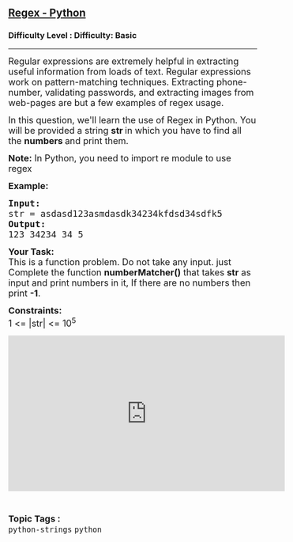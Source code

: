 <h2><a href="https://www.geeksforgeeks.org/problems/regex-python/1?page=2&category=python&sortBy=submissions">Regex - Python</a></h2><h3>Difficulty Level : Difficulty: Basic</h3><hr><div class="problems_problem_content__Xm_eO"><p><span style="font-size: 18px;">Regular expressions are extremely helpful in extracting useful information from loads of text. Regular expressions work on pattern-matching techniques. Extracting phone-number, validating passwords, and extracting images from web-pages are but a few examples of regex usage.</span></p>
<p><span style="font-size: 18px;">In this question, we'll learn the use of Regex in Python. You will be provided a string <strong>str </strong>in which you have to find all the <strong>numbers </strong>and print them.</span></p>
<p><span style="font-size: 18px;"><strong>Note:</strong> In Python, you need to import re module to use regex</span></p>
<p><span style="font-size: 18px;"><strong>Example:</strong> </span></p>
<pre><span style="font-size: 18px;"><strong>Input:</strong> </span>
<span style="font-size: 18px;">str = asdasd123asmdasdk34234kfdsd34sdfk5</span>
<span style="font-size: 18px;"><strong>Output:</strong> </span>
<span style="font-size: 18px;">123 34234 34 5</span></pre>
<p><span style="font-size: 18px;"><strong>Your Task:</strong><br>This is a function problem. Do not take any input. just Complete the function <strong>numberMatcher()</strong> that takes <strong>str</strong> as input and print numbers in it, If there are no numbers then print <strong>-1</strong>.</span></p>
<p><span style="font-size: 18px;"><strong>Constraints:</strong><br>1 &lt;= |str|&nbsp;&lt;= 10<sup>5</sup></span></p>
<p><iframe src="https://www.youtube.com/embed/JKNLy55G2z0" width="560" height="315" frameborder="0"></iframe></p></div><br><p><span style=font-size:18px><strong>Topic Tags : </strong><br><code>python-strings</code>&nbsp;<code>python</code>&nbsp;